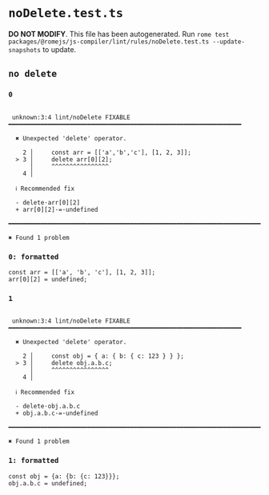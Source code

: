 # `noDelete.test.ts`

**DO NOT MODIFY**. This file has been autogenerated. Run `rome test packages/@romejs/js-compiler/lint/rules/noDelete.test.ts --update-snapshots` to update.

## `no delete`

### `0`

```

 unknown:3:4 lint/noDelete FIXABLE ━━━━━━━━━━━━━━━━━━━━━━━━━━━━━━━━━━━━━━━━━━━━━━━━━━━━━━━━━━━━━━━━━

  ✖ Unexpected 'delete' operator.

    2 │     const arr = [['a','b','c'], [1, 2, 3]];
  > 3 │     delete arr[0][2];
      │     ^^^^^^^^^^^^^^^^ 
    4 │    

  ℹ Recommended fix

  - delete·arr[0][2]
  + arr[0][2]·=·undefined

━━━━━━━━━━━━━━━━━━━━━━━━━━━━━━━━━━━━━━━━━━━━━━━━━━━━━━━━━━━━━━━━━━━━━━━━━━━━━━━━━━━━━━━━━━━━━━━━━━━━

✖ Found 1 problem

```

### `0: formatted`

```
const arr = [['a', 'b', 'c'], [1, 2, 3]];
arr[0][2] = undefined;

```

### `1`

```

 unknown:3:4 lint/noDelete FIXABLE ━━━━━━━━━━━━━━━━━━━━━━━━━━━━━━━━━━━━━━━━━━━━━━━━━━━━━━━━━━━━━━━━━

  ✖ Unexpected 'delete' operator.

    2 │     const obj = { a: { b: { c: 123 } } };
  > 3 │     delete obj.a.b.c;
      │     ^^^^^^^^^^^^^^^^ 
    4 │    

  ℹ Recommended fix

  - delete·obj.a.b.c
  + obj.a.b.c·=·undefined

━━━━━━━━━━━━━━━━━━━━━━━━━━━━━━━━━━━━━━━━━━━━━━━━━━━━━━━━━━━━━━━━━━━━━━━━━━━━━━━━━━━━━━━━━━━━━━━━━━━━

✖ Found 1 problem

```

### `1: formatted`

```
const obj = {a: {b: {c: 123}}};
obj.a.b.c = undefined;

```
